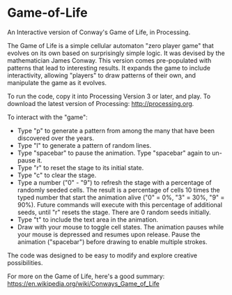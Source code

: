 # Game-of-Life
An Interactive version of Conway's Game of Life, in Processing.

The Game of Life is a simple cellular automaton "zero player game" that evolves on its own based on surprisingly simple logic.  It was devised by the mathematician James Conway.  This version comes pre-populated with patterns that lead to interesting results.  It expands the game to include interactivity, allowing "players" to draw patterns of their own, and manipulate the game as it evolves.

To run the code, copy it into Processing Version 3 or later, and play.  To download the latest version of Processing: http://processing.org.

To interact with the "game":

- Type "p" to generate a pattern from among the many that have been discovered over the years.
- Type "l" to generate a pattern of random lines.
- Type "spacebar" to pause the animation. Type "spacebar" again to un-pause it.
- Type "r" to reset the stage to its initial state.
- Type "c" to clear the stage.
- Type a number ("0" - "9") to refresh the stage with a percentage of randomly seeded cells.  The result is a percentage of cells 10 times the typed number that start the animation alive ("0" = 0%, "3" = 30%, "9" = 90%).  Future commands will execute with this percentage of additional seeds, until "r" resets the stage. There are 0 random seeds initially.
- Type "t" to include the text area in the animation.
- Draw with your mouse to toggle cell states.  The animation pauses while your mouse is depressed and resumes upon release.  Pause the animation ("spacebar") before drawing to enable multiple strokes.

The code was designed to be easy to modify and explore creative possibilities.

For more on the Game of Life, here's a good summary:
https://en.wikipedia.org/wiki/Conways_Game_of_Life
